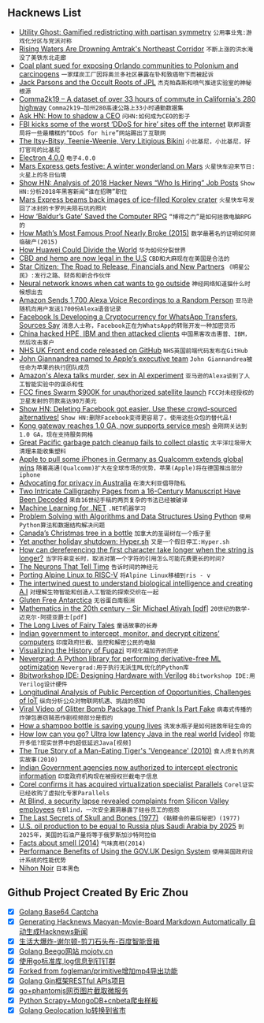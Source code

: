 ## Hacknews List


- [Utility Ghost: Gamified redistricting with partisan symmetry](https://arxiv.org/abs/1812.07377)  `公用事业鬼:游戏化分区与党派对称`
- [Rising Waters Are Drowning Amtrak&#39;s Northeast Corridor](https://www.bloomberg.com/graphics/2018-amtrak-sea-level/)  `不断上涨的洪水淹没了美铁东北走廊`
- [Coal plant sued for exposing Orlando communities to Polonium and carcinogens](https://www.orlandosentinel.com/news/os-ne-ouc-coal-class-action-suit-20181218-story.html)  `一家煤炭工厂因将奥兰多社区暴露在钋和致癌物下而被起诉`
- [Jack Parsons and the Occult Roots of JPL](http://www.spacesafetymagazine.com/aerospace-engineering/rocketry/jack-parsons-occult-roots-jpl/)  `杰克帕森斯和喷气推进实验室的神秘根源`
- [Comma2k19 – A dataset of over 33 hours of commute in California&#39;s 280 highway](https://github.com/commaai/comma2k19)  `Comma2k19—加州280高速公路上33小时通勤数据集`
- [Ask HN: How to shadow a CEO](item?id=18733535)  `问HN:如何成为CEO的影子`
- [FBI kicks some of the worst ‘DDoS for hire’ sites off the internet](https://techcrunch.com/2018/12/20/fbi-ddos-booter-sites-offline/)  `联邦调查局将一些最糟糕的“DDoS for hire”网站踢出了互联网`
- [The Itsy-Bitsy, Teenie-Weenie, Very Litigious Bikini](https://www.nytimes.com/2018/12/20/business/kiini-bikini-lawsuit-ipek-irgit-solange-ferrarini.html)  `小比基尼，小比基尼，好打官司的比基尼`
- [Electron 4.0.0](https://electronjs.org/blog/electron-4-0)  `电子4.0.0`
- [Mars Express gets festive: A winter wonderland on Mars](http://www.esa.int/Our_Activities/Space_Science/Mars_Express/Mars_Express_gets_festive_A_winter_wonderland_on_Mars)  `火星快车迎来节日:火星上的冬日仙境`
- [Show HN: Analysis of 2018 Hacker News “Who Is Hiring” Job Posts](https://letstalkalgorithms.com/analysis-of-2018-hacker-news-who-is-hiring-job-posts/)  `Show HN:分析2018年黑客新闻“谁在招聘”职位`
- [Mars Express beams back images of ice-filled Korolev crater](https://www.theguardian.com/science/2018/dec/21/mars-express-beams-back-images-of-ice-filled-korolev-crater)  `火星快车号发回了冰封的卡罗列夫陨石坑的照片`
- [How ‘Baldur’s Gate’ Saved the Computer RPG](https://www.theringer.com/2018/12/21/18150363/baldurs-gate-bioware-1998-video-games)  `“博得之门”是如何拯救电脑RPG的`
- [How Math’s Most Famous Proof Nearly Broke (2015)](http://nautil.us/issue/67/reboot/how-maths-most-famous-proof-nearly-broke-rp)  `数学最著名的证明如何濒临破产(2015)`
- [How Huawei Could Divide the World](https://www.bloomberg.com/news/articles/2018-12-20/how-huawei-could-divide-the-world)  `华为如何分裂世界`
- [CBD and hemp are now legal in the U.S](https://www.fda.gov/NewsEvents/Newsroom/PressAnnouncements/ucm628988.htm)  `CBD和大麻现在在美国是合法的`
- [Star Citizen: The Road to Release, Financials and New Partners](https://cloudimperiumgames.com/blog/letter-from-the-chairman/investment-news)  `《明星公民》:发行之路、财务和新合作伙伴`
- [Neural network knows when cat wants to go outside](https://hackaday.com/2018/12/21/neural-network-knows-when-cat-wants-to-go-outside/)  `神经网络知道猫什么时候想出去`
- [Amazon Sends 1,700 Alexa Voice Recordings to a Random Person](https://threatpost.com/amazon-1700-alexa-voice-recordings/140201/)  `亚马逊随机向用户发送1700份Alexa语音记录`
- [Facebook Is Developing a Cryptocurrency for WhatsApp Transfers, Sources Say](https://www.bloomberg.com/news/articles/2018-12-21/facebook-is-said-to-develop-stablecoin-for-whatsapp-transfers)  `消息人士称，Facebook正在为WhatsApp的转账开发一种加密货币`
- [China hacked HPE, IBM and then attacked clients](https://www.reuters.com/article/us-china-cyber-hpe-ibm-exclusive-idUSKCN1OJ2OY)  `中国黑客攻击惠普、IBM，然后攻击客户`
- [NHS UK Front end code released on GitHub](https://github.com/nhsuk/nhsuk-frontend)  `NHS英国前端代码发布在GitHub`
- [John Giannandrea named to Apple’s executive team](https://www.apple.com/newsroom/2018/12/john-giannandrea-named-to-apples-executive-team/)  `John Giannandrea被任命为苹果的执行团队成员`
- [Amazon&#39;s Alexa talks murder, sex in AI experiment](https://www.reuters.com/article/us-amazon-com-alexa-insight/kill-your-foster-parents-amazons-alexa-talks-murder-sex-in-ai-experiment-idUSKCN1OK1AJ)  `亚马逊的Alexa谈到了人工智能实验中的谋杀和性`
- [FCC fines Swarm $900K for unauthorized satellite launch](https://reuters.com/article/amp/idUSKCN1OJ2WT)  `FCC对未经授权的卫星发射的罚款高达90万美元`
- [Show HN: Deleting Facebook got easier. Use these crowd-sourced alternatives!](https://deletefacebook.wiki)  `Show HN:删除Facebook变得更容易了。使用这些众包的替代品!`
- [Kong gateway reaches 1.0 GA, now supports service mesh](https://konghq.com/blog/kong-1-0-ga/)  `金刚网关达到1.0 GA，现在支持服务网格`
- [Great Pacific garbage patch cleanup fails to collect plastic](https://www.theguardian.com/environment/2018/dec/20/great-pacific-garbage-patch-20m-cleanup-fails-to-collect-plastic)  `太平洋垃圾带大清理未能收集塑料`
- [Apple to pull some iPhones in Germany as Qualcomm extends global wins](https://www.reuters.com/article/us-apple-qualcomm-court/german-court-rules-apple-infringed-qualcomm-patent-idUSKCN1OJ1RJ)  `随着高通(Qualcomm)扩大在全球市场的优势，苹果(Apple)将在德国推出部分iphone`
- [Advocating for privacy in Australia](https://fastmail.blog/2018/12/21/advocating-for-privacy-aabill-australia/)  `在澳大利亚倡导隐私`
- [Two Intricate Calligraphy Pages from a 16-Century Manuscript Have Been Decoded](http://blogs.getty.edu/iris/calligraphy-decoded/)  `来自16世纪手稿的两页复杂的书法已经被破译`
- [Machine Learning for .NET](https://github.com/dotnet/machinelearning/blob/master/README.md)  `.NET机器学习`
- [Problem Solving with Algorithms and Data Structures Using Python](http://interactivepython.org/runestone/static/pythonds/index.html)  `使用Python算法和数据结构解决问题`
- [Canada’s Christmas tree in a bottle](http://www.bbc.com/travel/story/20181219-canadas-christmas-tree-in-a-bottle)  `加拿大的圣诞树在一个瓶子里`
- [Yet another holiday shutdown: Hyper.sh](https://hyper.sh/)  `又是一个假日停工:Hyper.sh`
- [How can dereferencing the first character take longer when the string is longer?](https://blogs.msdn.microsoft.com/oldnewthing/20181205-00/?p=100405)  `当字符串变长时，取消对第一个字符的引用怎么可能花费更长的时间?`
- [The Neurons That Tell Time](https://www.newyorker.com/science/elements/the-neurons-that-tell-time)  `告诉时间的神经元`
- [Porting Alpine Linux to RISC-V](https://drewdevault.com/2018/12/20/Porting-Alpine-Linux-to-RISC-V.html)  `将Alpine Linux移植到ris - v`
- [The intertwined quest to understand biological intelligence and creating A.I](https://hai.stanford.edu/news/the_intertwined_quest_for_understanding_biological_intelligence_and_creating_artificial_intelligence/)  `对理解生物智能和创造人工智能的探索交织在一起`
- [Gluten Free Antarctica](https://idlewords.com/2018/12/gluten_free_antarctica.htm)  `无谷蛋白南极洲`
- [Mathematics in the 20th century – Sir Michael Atiyah [pdf]](http://www.math.tamu.edu/~rojas/atiyah20thcentury.pdf)  `20世纪的数学-迈克尔·阿提亚爵士[pdf]`
- [The Long Lives of Fairy Tales](https://www.cell.com/current-biology/fulltext/S0960-9822(16)30124-5)  `童话故事的长寿`
- [Indian government to intercept, monitor, and decrypt citizens’ computers](https://venturebeat.com/2018/12/21/indian-government-to-intercept-monitor-and-decrypt-citizens-computers/)  `印度政府拦截、监控和解密公民的电脑`
- [Visualizing the History of Fugazi](https://www.carniklirs.com/project/fugazi)  `可视化福加齐的历史`
- [Nevergrad: A Python library for performing derivative-free ML optimization](https://code.fb.com/ai-research/nevergrad/)  `Nevergrad:用于执行无派生ML优化的Python库`
- [8bitworkshop IDE: Designing Hardware with Verilog](http://8bitworkshop.com/blog/release/2018/12/15/verilog-programming.html)  `8bitworkshop IDE:用Verilog设计硬件`
- [Longitudinal Analysis of Public Perception of Opportunities, Challenges of IoT](https://journals.plos.org/plosone/article?id=10.1371/journal.pone.0209472)  `纵向分析公众对物联网机遇、挑战的感知`
- [Viral Video of Glitter Bomb Package Thief Prank Is Part Fake](https://gizmodo.com/viral-video-of-glitter-bomb-for-package-thieves-exposed-1831254130)  `病毒式传播的炸弹包裹窃贼恶作剧视频部分是假的`
- [How a shampoo bottle is saving young lives](http:////www.economist.com/science-and-technology/2018/09/06/how-a-shampoo-bottle-is-saving-young-lives)  `洗发水瓶子是如何拯救年轻生命的`
- [How low can you go? Ultra low latency Java in the real world [video]](https://www.youtube.com/watch?v=BD9cRbxWQx8)  `你能开多低?现实世界中的超低延迟Java[视频]`
- [The True Story of a Man-Eating Tiger&#39;s &#39;Vengeance&#39; (2010)](https://www.npr.org/templates/story/story.php?storyId=129551459)  `食人虎复仇的真实故事(2010)`
- [Indian Government agencies now authorized to intercept electronic information](https://www.ndtv.com/india-news/ministry-of-home-affairs-order-investigative-agencies-can-now-snoop-on-any-computer-centre-clears-ne-1965954)  `印度政府机构现在被授权拦截电子信息`
- [Corel confirms it has acquired virtualization specialist Parallels](https://techcrunch.com/2018/12/20/corel-confirms-acquisition-of-parallels/)  `Corel证实已经收购了虚拟化专家Parallels`
- [At Blind, a security lapse revealed complaints from Silicon Valley employees](https://techcrunch.com/2018/12/20/blind-anonymous-app-data-exposure/)  `在Blind，一次安全漏洞暴露了硅谷员工的抱怨`
- [The Last Secrets of Skull and Bones (1977)](http://reprints.longform.org/skull-and-bones-yale)  `《骷髅会的最后秘密》(1977)`
- [U.S. oil production to be equal to Russia plus Saudi Arabia by 2025](https://www.reuters.com/article/us-usa-iea-idUSKCN1OK0SJ)  `到2025年，美国的石油产量将等于俄罗斯加沙特阿拉伯`
- [Facts about smell (2014)](http://alicebartlett.co.uk/blog/five-facts-about-smell)  `气味真相(2014)`
- [Performance Benefits of Using the GOV.UK Design System](https://gdstechnology.blog.gov.uk/2018/12/21/the-benefits-of-migrating-gov-uk-pays-codebase-to-the-gov-uk-design-system/)  `使用英国政府设计系统的性能优势`
- [Nihon Noir](https://tomblachford.com/project/nihon-noir/)  `日本黑色`

## Github Project Created By Eric Zhou

- [x] [Golang Base64 Captcha](https://github.com/mojocn/base64Captcha)
- [x] [Generating Hacknews Maoyan-Movie-Board Markdown Automatically 自动生成Hacknews新闻](https://github.com/dejavuzhou/md-genie)
- [x] [生活大爆炸-谢尔顿-剪刀石头布-百度智能音箱](https://github.com/mojocn/dueros-bang-game)
- [x] [Golang Beego网站 mojotv.cn](https://github.com/mojocn/www.mojotv.cn)
- [x] [使用go标准库,log信息到钉钉群](https://github.com/mojocn/dooger)
- [x] [Forked from fogleman/primitive增加mp4导出功能](https://github.com/mojocn/primitive)
- [x] [Golang Gin框架RESTful APIs项目](https://github.com/JJJJJJJerk/ezier-golang-web-api-framework)
- [x] [go+phantomjs网页图片截取微服务](https://github.com/mojocn/screen_shot)
- [x] [Python Scrapy+MongoDB+cnbeta爬虫样板](https://github.com/mojocn/scrapy_mongodb_boilerplate_cnbeta)
- [x] [Golang Geolocation Ip转换到省市](https://github.com/mojocn/ip2location)